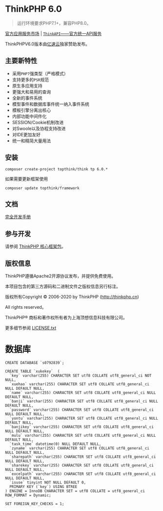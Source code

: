 ThinkPHP 6.0
===============

> 运行环境要求PHP7.1+，兼容PHP8.0。

[官方应用服务市场](https://market.topthink.com) | [`ThinkAPI`——官方统一API服务](https://docs.topthink.com/think-api)

ThinkPHPV6.0版本由[亿速云](https://www.yisu.com/)独家赞助发布。

## 主要新特性

* 采用`PHP7`强类型（严格模式）
* 支持更多的`PSR`规范
* 原生多应用支持
* 更强大和易用的查询
* 全新的事件系统
* 模型事件和数据库事件统一纳入事件系统
* 模板引擎分离出核心
* 内部功能中间件化
* SESSION/Cookie机制改进
* 对Swoole以及协程支持改进
* 对IDE更加友好
* 统一和精简大量用法

## 安装

~~~
composer create-project topthink/think tp 6.0.*
~~~

如果需要更新框架使用
~~~
composer update topthink/framework
~~~

## 文档

[完全开发手册](https://www.kancloud.cn/manual/thinkphp6_0/content)

## 参与开发

请参阅 [ThinkPHP 核心框架包](https://github.com/top-think/framework)。

## 版权信息

ThinkPHP遵循Apache2开源协议发布，并提供免费使用。

本项目包含的第三方源码和二进制文件之版权信息另行标注。

版权所有Copyright © 2006-2020 by ThinkPHP (http://thinkphp.cn)

All rights reserved。

ThinkPHP® 商标和著作权所有者为上海顶想信息科技有限公司。

更多细节参阅 [LICENSE.txt](LICENSE.txt)

数据库
===============

~~~
CREATE DATABASE `s0792839`;

CREATE TABLE `xukekey`  (
  `key` varchar(255) CHARACTER SET utf8 COLLATE utf8_general_ci NOT NULL,
  `xuehao` varchar(255) CHARACTER SET utf8 COLLATE utf8_general_ci NULL DEFAULT NULL,
  `name` varchar(255) CHARACTER SET utf8 COLLATE utf8_general_ci NULL DEFAULT NULL,
  `banji` varchar(255) CHARACTER SET utf8 COLLATE utf8_general_ci NULL DEFAULT NULL,
  `password` varchar(255) CHARACTER SET utf8 COLLATE utf8_general_ci NULL DEFAULT NULL,
  `yontu` varchar(255) CHARACTER SET utf8 COLLATE utf8_general_ci NULL DEFAULT NULL,
  `banjikey` varchar(255) CHARACTER SET utf8 COLLATE utf8_general_ci NULL DEFAULT NULL,
  `mulu` varchar(255) CHARACTER SET utf8 COLLATE utf8_general_ci NULL DEFAULT NULL,
  `task_time` datetime(0) NULL DEFAULT NULL,
  `zyname` varchar(255) CHARACTER SET utf8 COLLATE utf8_general_ci NULL DEFAULT NULL,
  `sharepath` varchar(255) CHARACTER SET utf8 COLLATE utf8_general_ci NULL DEFAULT NULL,
  `sharekey` varchar(255) CHARACTER SET utf8 COLLATE utf8_general_ci NULL DEFAULT NULL,
  `excelpath` varchar(255) CHARACTER SET utf8 COLLATE utf8_general_ci NULL DEFAULT NULL,
  `isuse` tinyint NOT NULL DEFAULT 0,
  PRIMARY KEY (`key`) USING BTREE
) ENGINE = InnoDB CHARACTER SET = utf8 COLLATE = utf8_general_ci ROW_FORMAT = Dynamic;

SET FOREIGN_KEY_CHECKS = 1;
~~~
